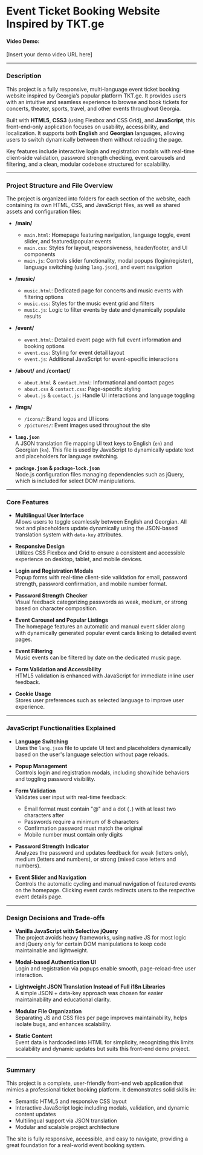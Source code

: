 # Event Ticket Booking Website Inspired by TKT.ge

#### Video Demo:  
[Insert your demo video URL here]

---

### Description

This project is a fully responsive, multi-language event ticket booking website inspired by Georgia’s popular platform TKT.ge. It provides users with an intuitive and seamless experience to browse and book tickets for concerts, theater, sports, travel, and other events throughout Georgia.

Built with **HTML5**, **CSS3** (using Flexbox and CSS Grid), and **JavaScript**, this front-end-only application focuses on usability, accessibility, and localization. It supports both **English** and **Georgian** languages, allowing users to switch dynamically between them without reloading the page.

Key features include interactive login and registration modals with real-time client-side validation, password strength checking, event carousels and filtering, and a clean, modular codebase structured for scalability.

---

### Project Structure and File Overview

The project is organized into folders for each section of the website, each containing its own HTML, CSS, and JavaScript files, as well as shared assets and configuration files:

- **/main/**  
  - `main.html`: Homepage featuring navigation, language toggle, event slider, and featured/popular events  
  - `main.css`: Styles for layout, responsiveness, header/footer, and UI components  
  - `main.js`: Controls slider functionality, modal popups (login/register), language switching (using `lang.json`), and event navigation

- **/music/**  
  - `music.html`: Dedicated page for concerts and music events with filtering options  
  - `music.css`: Styles for the music event grid and filters  
  - `music.js`: Logic to filter events by date and dynamically populate results

- **/event/**  
  - `event.html`: Detailed event page with full event information and booking options  
  - `event.css`: Styling for event detail layout  
  - `event.js`: Additional JavaScript for event-specific interactions

- **/about/** and **/contact/**  
  - `about.html` & `contact.html`: Informational and contact pages  
  - `about.css` & `contact.css`: Page-specific styling  
  - `about.js` & `contact.js`: Handle UI interactions and language toggling

- **/imgs/**  
  - `/icons/`: Brand logos and UI icons  
  - `/pictures/`: Event images used throughout the site

- **`lang.json`**  
  A JSON translation file mapping UI text keys to English (`en`) and Georgian (`ka`). This file is used by JavaScript to dynamically update text and placeholders for language switching.

- **`package.json` & `package-lock.json`**  
  Node.js configuration files managing dependencies such as jQuery, which is included for select DOM manipulations.

---

### Core Features

- **Multilingual User Interface**  
  Allows users to toggle seamlessly between English and Georgian. All text and placeholders update dynamically using the JSON-based translation system with `data-key` attributes.

- **Responsive Design**  
  Utilizes CSS Flexbox and Grid to ensure a consistent and accessible experience on desktop, tablet, and mobile devices.

- **Login and Registration Modals**  
  Popup forms with real-time client-side validation for email, password strength, password confirmation, and mobile number format.

- **Password Strength Checker**  
  Visual feedback categorizing passwords as weak, medium, or strong based on character composition.

- **Event Carousel and Popular Listings**  
  The homepage features an automatic and manual event slider along with dynamically generated popular event cards linking to detailed event pages.

- **Event Filtering**  
  Music events can be filtered by date on the dedicated music page.

- **Form Validation and Accessibility**  
  HTML5 validation is enhanced with JavaScript for immediate inline user feedback.

- **Cookie Usage**  
  Stores user preferences such as selected language to improve user experience.

---

### JavaScript Functionalities Explained

- **Language Switching**  
  Uses the `lang.json` file to update UI text and placeholders dynamically based on the user's language selection without page reloads.

- **Popup Management**  
  Controls login and registration modals, including show/hide behaviors and toggling password visibility.

- **Form Validation**  
  Validates user input with real-time feedback:  
  - Email format must contain "@" and a dot (`.`) with at least two characters after  
  - Passwords require a minimum of 8 characters  
  - Confirmation password must match the original  
  - Mobile number must contain only digits

- **Password Strength Indicator**  
  Analyzes the password and updates feedback for weak (letters only), medium (letters and numbers), or strong (mixed case letters and numbers).

- **Event Slider and Navigation**  
  Controls the automatic cycling and manual navigation of featured events on the homepage. Clicking event cards redirects users to the respective event details page.

---

### Design Decisions and Trade-offs

- **Vanilla JavaScript with Selective jQuery**  
  The project avoids heavy frameworks, using native JS for most logic and jQuery only for certain DOM manipulations to keep code maintainable and lightweight.

- **Modal-based Authentication UI**  
  Login and registration via popups enable smooth, page-reload-free user interaction.

- **Lightweight JSON Translation Instead of Full i18n Libraries**  
  A simple JSON + data-key approach was chosen for easier maintainability and educational clarity.

- **Modular File Organization**  
  Separating JS and CSS files per page improves maintainability, helps isolate bugs, and enhances scalability.

- **Static Content**  
  Event data is hardcoded into HTML for simplicity, recognizing this limits scalability and dynamic updates but suits this front-end demo project.

---

### Summary

This project is a complete, user-friendly front-end web application that mimics a professional ticket booking platform. It demonstrates solid skills in:

- Semantic HTML5 and responsive CSS layout  
- Interactive JavaScript logic including modals, validation, and dynamic content updates  
- Multilingual support via JSON translation  
- Modular and scalable project architecture

The site is fully responsive, accessible, and easy to navigate, providing a great foundation for a real-world event booking system.
